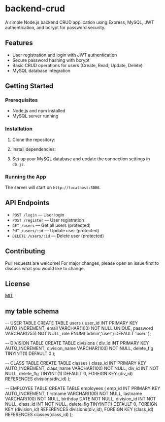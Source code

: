 # backend-crud

A simple Node.js backend CRUD application using Express, MySQL, JWT authentication, and bcrypt for password security.

## Features

- User registration and login with JWT authentication
- Secure password hashing with bcrypt
- Basic CRUD operations for users (Create, Read, Update, Delete)
- MySQL database integration

## Getting Started

### Prerequisites

- Node.js and npm installed
- MySQL server running

### Installation

1. Clone the repository:

2. Install dependencies:

3. Set up your MySQL database and update the connection settings in `db.js`.

### Running the App


The server will start on `http://localhost:3000`.

## API Endpoints

- `POST /login` — User login
- `POST /register` — User registration
- `GET /users` — Get all users (protected)
- `PUT /users/:id` — Update user (protected)
- `DELETE /users/:id` — Delete user (protected)

## Contributing

Pull requests are welcome! For major changes, please open an issue first to discuss what you would like to change.

## License

[MIT](LICENSE)

## my table schema

-- USER TABLE
CREATE TABLE users (
    user_id INT PRIMARY KEY AUTO_INCREMENT,
    email VARCHAR(100) NOT NULL UNIQUE,
    password VARCHAR(255) NOT NULL,
    role ENUM('admin','user') DEFAULT 'user'
);

-- DIVISION TABLE
CREATE TABLE divisions (
    div_id INT PRIMARY KEY AUTO_INCREMENT,
    division_name VARCHAR(100) NOT NULL,
    delete_flg TINYINT(1) DEFAULT 0
);

-- CLASS TABLE
CREATE TABLE classes (
    class_id INT PRIMARY KEY AUTO_INCREMENT,
    class_name VARCHAR(100) NOT NULL,
    div_id INT NOT NULL,
    delete_flg TINYINT(1) DEFAULT 0,
    FOREIGN KEY (div_id) REFERENCES divisions(div_id)
);

-- EMPLOYEE TABLE
CREATE TABLE employees (
    emp_id INT PRIMARY KEY AUTO_INCREMENT,
    firstname VARCHAR(100) NOT NULL,
    lastname VARCHAR(100) NOT NULL,
    birthday DATE NOT NULL,
    division_id INT NOT NULL,
    class_id INT NOT NULL,
    delete_flg TINYINT(1) DEFAULT 0,
    FOREIGN KEY (division_id) REFERENCES divisions(div_id),
    FOREIGN KEY (class_id) REFERENCES classes(class_id)
);
